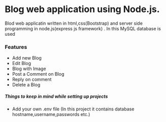 # Blog web application using Node.js.


Blod web applicatin written in html,css(Bootstrap) and server side programming  in node.js(express js framework) . In this  MySQL database is used


### Features

- Add new Blog
- Edit Blog
- Blog with Image
- Post a Comment on Blog
- Reply on comment
- Delete a Blog


##### Things to keep in mind while setting up projects
- Add your own .env file (In this project it contains database hostname,username,passwords etc.)
